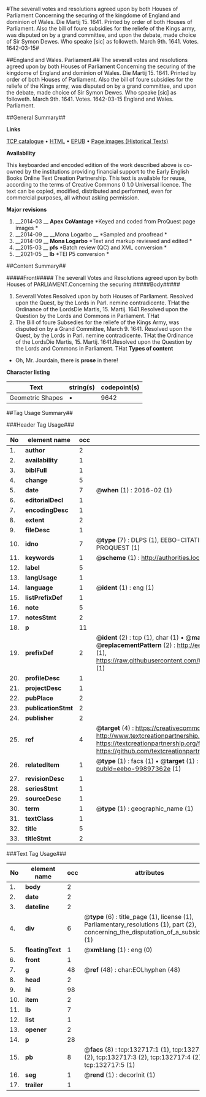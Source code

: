 #The severall votes and resolutions agreed upon by both Houses of Parliament Concerning the securing of the kingdome of England and dominion of Wales. Die Martij 15. 1641. Printed by order of both Houses of Parliament. Also the bill of foure subsidies for the reliefe of the Kings army, was disputed on by a grand committee, and upon the debate, made choice of Sir Symon Dewes. Who speake [sic] as followeth. March 9th. 1641. Votes. 1642-03-15#

##England and Wales. Parliament.##
The severall votes and resolutions agreed upon by both Houses of Parliament Concerning the securing of the kingdome of England and dominion of Wales. Die Martij 15. 1641. Printed by order of both Houses of Parliament. Also the bill of foure subsidies for the reliefe of the Kings army, was disputed on by a grand committee, and upon the debate, made choice of Sir Symon Dewes. Who speake [sic] as followeth. March 9th. 1641.
Votes. 1642-03-15
England and Wales. Parliament.

##General Summary##

**Links**

[TCP catalogue](http://www.ota.ox.ac.uk/tcp/)  • 
[HTML](http://tei.it.ox.ac.uk/tcp/Texts-HTML/free/A83/A83489.html)  • 
[EPUB](http://tei.it.ox.ac.uk/tcp/Texts-EPUB/free/A83/A83489.epub) • 
[Page images (Historical Texts)](https://historicaltexts.jisc.ac.uk/eebo-99897362e)

**Availability**

This keyboarded and encoded edition of the work described above is co-owned by the
    institutions providing financial support to the Early English Books Online Text Creation
    Partnership. This text is available for reuse, according to the terms of  Creative Commons 0 1.0 Universal
    licence. The text can be copied, modified, distributed and performed, even for commercial
    purposes, all without asking permission.

**Major revisions**

1. __2014-03 __ __Apex CoVantage__ *Keyed and coded from ProQuest page images *
1. __2014-09 __ __Mona Logarbo __ *Sampled and proofread *
1. __2014-09 __ __Mona Logarbo__ *Text and markup reviewed and edited *
1. __2015-03 __ __pfs__ *Batch review (QC) and XML conversion *
1. __2021-05 __ __lb__ *TEI P5 conversion *

##Content Summary##

#####Front#####
The severall Votes and Resolutions agreed upon by both Houses of PARLIAMENT.Concerning the securing 
#####Body#####

1. Severall Votes Resolved upon by both Houses of Parliament.
Resolved upon the Quest, by the Lords in Parl. nemine contradicente. THat the Ordinance of the LordsDie Martis, 15. Martij. 1641.Resolved upon the Question by the Lords and Commons in Parliament. THat
1. The Bill of foure Subsedies for the reliefe of the Kings Army, was disputed on by a Grand Committee, March 9. 1641.
Resolved upon the Quest, by the Lords in Parl. nemine contradicente. THat the Ordinance of the LordsDie Martis, 15. Martij. 1641.Resolved upon the Question by the Lords and Commons in Parliament. THat
**Types of content**

  * Oh, Mr. Jourdain, there is **prose** in there!

**Character listing**


|Text|string(s)|codepoint(s)|
|---|---|---|
|Geometric Shapes|▪|9642|

##Tag Usage Summary##

###Header Tag Usage###

|No|element name|occ|attributes|
|---|---|---|---|
|1.|__author__|2||
|2.|__availability__|1||
|3.|__biblFull__|1||
|4.|__change__|5||
|5.|__date__|7| @__when__ (1) : 2016-02 (1)|
|6.|__editorialDecl__|1||
|7.|__encodingDesc__|1||
|8.|__extent__|2||
|9.|__fileDesc__|1||
|10.|__idno__|7| @__type__ (7) : DLPS (1), EEBO-CITATION (1), VID (1), EEBO-PROQUEST (1), STC (2), PROQUEST (1)|
|11.|__keywords__|1| @__scheme__ (1) : http://authorities.loc.gov/ (1)|
|12.|__label__|5||
|13.|__langUsage__|1||
|14.|__language__|1| @__ident__ (1) : eng (1)|
|15.|__listPrefixDef__|1||
|16.|__note__|5||
|17.|__notesStmt__|2||
|18.|__p__|11||
|19.|__prefixDef__|2| @__ident__ (2) : tcp (1), char (1)  •  @__matchPattern__ (2) : ([0-9\-]+):([0-9IVX]+) (1), (.+) (1)  •  @__replacementPattern__ (2) : http://eebo.chadwyck.com/downloadtiff?vid=$1&page=$2 (1), https://raw.githubusercontent.com/textcreationpartnership/Texts/master/tcpchars.xml#$1 (1)|
|20.|__profileDesc__|1||
|21.|__projectDesc__|1||
|22.|__pubPlace__|2||
|23.|__publicationStmt__|2||
|24.|__publisher__|2||
|25.|__ref__|4| @__target__ (4) : https://creativecommons.org/publicdomain/zero/1.0/ (1), http://www.textcreationpartnership.org/docs/. (1), https://textcreationpartnership.org/faq/#faq05 (1), https://github.com/textcreationpartnership (1)|
|26.|__relatedItem__|1| @__type__ (1) : facs (1)  •  @__target__ (1) : https://data.historicaltexts.jisc.ac.uk/view?pubId=eebo-99897362e (1)|
|27.|__revisionDesc__|1||
|28.|__seriesStmt__|1||
|29.|__sourceDesc__|1||
|30.|__term__|1| @__type__ (1) : geographic_name (1)|
|31.|__textClass__|1||
|32.|__title__|5||
|33.|__titleStmt__|2||


###Text Tag Usage###

|No|element name|occ|attributes|
|---|---|---|---|
|1.|__body__|2||
|2.|__date__|2||
|3.|__dateline__|2||
|4.|__div__|6| @__type__ (6) : title_page (1), license (1), Parliamentary_resolutions (1), part (2), concerning_the_disputation_of_a_subsidy_bill (1)|
|5.|__floatingText__|1| @__xml:lang__ (1) : eng (0)|
|6.|__front__|1||
|7.|__g__|48| @__ref__ (48) : char:EOLhyphen (48)|
|8.|__head__|2||
|9.|__hi__|98||
|10.|__item__|2||
|11.|__lb__|7||
|12.|__list__|1||
|13.|__opener__|2||
|14.|__p__|28||
|15.|__pb__|8| @__facs__ (8) : tcp:132717:1 (1), tcp:132717:2 (2), tcp:132717:3 (2), tcp:132717:4 (2), tcp:132717:5 (1)|
|16.|__seg__|1| @__rend__ (1) : decorInit (1)|
|17.|__trailer__|1||
